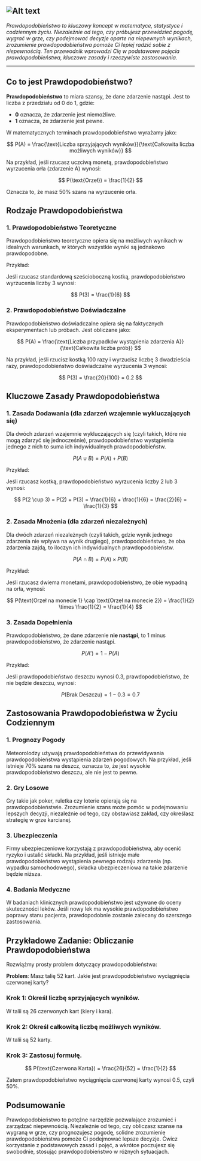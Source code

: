 ![Alt text](https://upload.wikimedia.org/wikipedia/commons/3/3a/Standard_deviation_diagram_micro.svg "gauss bell")
---

*Prawdopodobieństwo to kluczowy koncept w matematyce, statystyce i codziennym życiu. Niezależnie od tego, czy próbujesz przewidzieć pogodę, wygrać w grze, czy podejmować decyzje oparte na niepewnych wynikach, zrozumienie prawdopodobieństwa pomoże Ci lepiej radzić sobie z niepewnością. Ten przewodnik wprowadzi Cię w podstawowe pojęcia prawdopodobieństwa, kluczowe zasady i rzeczywiste zastosowania.*

---

## Co to jest Prawdopodobieństwo?

**Prawdopodobieństwo** to miara szansy, że dane zdarzenie nastąpi. Jest to liczba z przedziału od 0 do 1, gdzie:

- **0** oznacza, że zdarzenie jest niemożliwe.
- **1** oznacza, że zdarzenie jest pewne.

W matematycznych terminach prawdopodobieństwo wyrażamy jako:

$$
P(A) = \frac{\text{Liczba sprzyjających wyników}}{\text{Całkowita liczba możliwych wyników}}
$$

Na przykład, jeśli rzucasz uczciwą monetą, prawdopodobieństwo wyrzucenia orła (zdarzenie A) wynosi:

$$
P(\text{Orzeł}) = \frac{1}{2}
$$

Oznacza to, że masz 50% szans na wyrzucenie orła.

## Rodzaje Prawdopodobieństwa

### 1. **Prawdopodobieństwo Teoretyczne**

Prawdopodobieństwo teoretyczne opiera się na możliwych wynikach w idealnych warunkach, w których wszystkie wyniki są jednakowo prawdopodobne.

Przykład:

Jeśli rzucasz standardową sześcioboczną kostką, prawdopodobieństwo wyrzucenia liczby 3 wynosi:

$$
P(3) = \frac{1}{6}
$$

### 2. **Prawdopodobieństwo Doświadczalne**

Prawdopodobieństwo doświadczalne opiera się na faktycznych eksperymentach lub próbach. Jest obliczane jako:

$$
P(A) = \frac{\text{Liczba przypadków wystąpienia zdarzenia A}}{\text{Całkowita liczba prób}}
$$

Na przykład, jeśli rzucisz kostką 100 razy i wyrzucisz liczbę 3 dwadzieścia razy, prawdopodobieństwo doświadczalne wyrzucenia 3 wynosi:

$$
P(3) = \frac{20}{100} = 0.2
$$

## Kluczowe Zasady Prawdopodobieństwa

### 1. **Zasada Dodawania (dla zdarzeń wzajemnie wykluczających się)**

Dla dwóch zdarzeń wzajemnie wykluczających się (czyli takich, które nie mogą zdarzyć się jednocześnie), prawdopodobieństwo wystąpienia jednego z nich to suma ich indywidualnych prawdopodobieństw.

$$
P(A \cup B) = P(A) + P(B)
$$

Przykład:

Jeśli rzucasz kostką, prawdopodobieństwo wyrzucenia liczby 2 lub 3 wynosi:

$$
P(2 \cup 3) = P(2) + P(3) = \frac{1}{6} + \frac{1}{6} = \frac{2}{6} = \frac{1}{3}
$$

### 2. **Zasada Mnożenia (dla zdarzeń niezależnych)**

Dla dwóch zdarzeń niezależnych (czyli takich, gdzie wynik jednego zdarzenia nie wpływa na wynik drugiego), prawdopodobieństwo, że oba zdarzenia zajdą, to iloczyn ich indywidualnych prawdopodobieństw.

$$
P(A \cap B) = P(A) \times P(B)
$$

Przykład:

Jeśli rzucasz dwiema monetami, prawdopodobieństwo, że obie wypadną na orła, wynosi:

$$
P(\text{Orzeł na monecie 1} \cap \text{Orzeł na monecie 2}) = \frac{1}{2} \times \frac{1}{2} = \frac{1}{4}
$$

### 3. **Zasada Dopełnienia**

Prawdopodobieństwo, że dane zdarzenie **nie nastąpi**, to 1 minus prawdopodobieństwo, że zdarzenie nastąpi.

$$
P(A') = 1 - P(A)
$$

Przykład:

Jeśli prawdopodobieństwo deszczu wynosi 0.3, prawdopodobieństwo, że nie będzie deszczu, wynosi:

$$
P(\text{Brak Deszczu}) = 1 - 0.3 = 0.7
$$

## Zastosowania Prawdopodobieństwa w Życiu Codziennym

### 1. **Prognozy Pogody**

Meteorolodzy używają prawdopodobieństwa do przewidywania prawdopodobieństwa wystąpienia zdarzeń pogodowych. Na przykład, jeśli istnieje 70% szans na deszcz, oznacza to, że jest wysokie prawdopodobieństwo deszczu, ale nie jest to pewne.

### 2. **Gry Losowe**

Gry takie jak poker, ruletka czy loterie opierają się na prawdopodobieństwie. Zrozumienie szans może pomóc w podejmowaniu lepszych decyzji, niezależnie od tego, czy obstawiasz zakład, czy określasz strategię w grze karcianej.

### 3. **Ubezpieczenia**

Firmy ubezpieczeniowe korzystają z prawdopodobieństwa, aby ocenić ryzyko i ustalić składki. Na przykład, jeśli istnieje małe prawdopodobieństwo wystąpienia pewnego rodzaju zdarzenia (np. wypadku samochodowego), składka ubezpieczeniowa na takie zdarzenie będzie niższa.

### 4. **Badania Medyczne**

W badaniach klinicznych prawdopodobieństwo jest używane do oceny skuteczności leków. Jeśli nowy lek ma wysokie prawdopodobieństwo poprawy stanu pacjenta, prawdopodobnie zostanie zalecany do szerszego zastosowania.

## Przykładowe Zadanie: Obliczanie Prawdopodobieństwa

Rozwiążmy prosty problem dotyczący prawdopodobieństwa:

**Problem**: Masz talię 52 kart. Jakie jest prawdopodobieństwo wyciągnięcia czerwonej karty?

### Krok 1: Określ liczbę sprzyjających wyników.

W talii są 26 czerwonych kart (kiery i kara).

### Krok 2: Określ całkowitą liczbę możliwych wyników.

W talii są 52 karty.

### Krok 3: Zastosuj formułę.

$$
P(\text{Czerwona Karta}) = \frac{26}{52} = \frac{1}{2}
$$

Zatem prawdopodobieństwo wyciągnięcia czerwonej karty wynosi 0.5, czyli 50%.

## Podsumowanie

Prawdopodobieństwo to potężne narzędzie pozwalające zrozumieć i zarządzać niepewnością. Niezależnie od tego, czy obliczasz szanse na wygraną w grze, czy prognozujesz pogodę, solidne zrozumienie prawdopodobieństwa pomoże Ci podejmować lepsze decyzje. Ćwicz korzystanie z podstawowych zasad i pojęć, a wkrótce poczujesz się swobodnie, stosując prawdopodobieństwo w różnych sytuacjach.